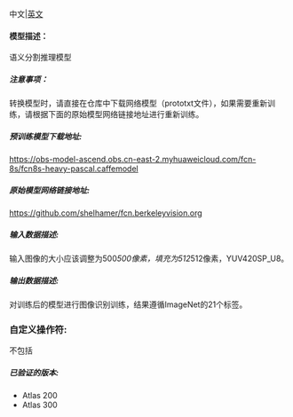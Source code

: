 ﻿中文|[英文](README.md)
#### 模型描述：

语义分割推理模型

##### 注意事项：
转换模型时，请直接在仓库中下载网络模型（prototxt文件），如果需要重新训练，请根据下面的原始模型网络链接地址进行重新训练。

##### 预训练模型下载地址:
https://obs-model-ascend.obs.cn-east-2.myhuaweicloud.com/fcn-8s/fcn8s-heavy-pascal.caffemodel

##### 原始模型网络链接地址:
https://github.com/shelhamer/fcn.berkeleyvision.org

##### 输入数据描述:

输入图像的大小应该调整为500*500像素，填充为512*512像素，YUV420SP_U8。

##### 输出数据描述:

对训练后的模型进行图像识别训练，结果遵循ImageNet的21个标签。
### 自定义操作符:
不包括

##### 已验证的版本:
- Atlas 200
- Atlas 300

